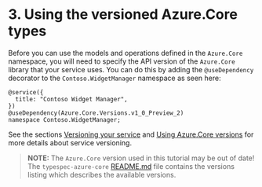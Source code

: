 # 3. Using the versioned Azure.Core types

Before you can use the models and operations defined in the `Azure.Core` namespace, you will need to specify the API version of the `Azure.Core` library that your service uses. You can do this by adding the `@useDependency` decorator to the `Contoso.WidgetManager` namespace as seen here:

```typespec
@service({
  title: "Contoso Widget Manager",
})
@useDependency(Azure.Core.Versions.v1_0_Preview_2)
namespace Contoso.WidgetManager;
```

See the sections [Versioning your service](./step10.md#versioning-your-service) and [Using Azure.Core versions](./step10.md#using-azurecore-versions) for more details about service versioning.

> **NOTE:** The `Azure.Core` version used in this tutorial may be out of date! The `typespec-azure-core` [README.md](https://github.com/Azure/typespec-azure/blob/main/packages/typespec-azure-core/README.md) file contains the versions listing which describes the available versions.
